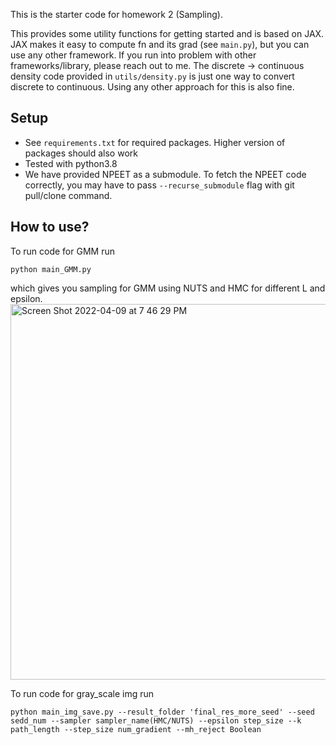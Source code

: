 This is the starter code for homework 2 (Sampling). 

This provides some utility functions for getting started and is based on JAX. 
JAX makes it easy to compute fn and its grad (see `main.py`), but you can use any other framework.
If you run into problem with other frameworks/library, please reach out to me. 
The discrete -> continuous density code provided in `utils/density.py` is just one way to convert discrete to continuous. 
Using any other approach for this is also fine. 

## Setup

- See `requirements.txt` for required packages. Higher version of packages should also work
- Tested with python3.8
- We have provided NPEET as a submodule. To fetch the NPEET code correctly, you may have to pass `--recurse_submodule` flag with git pull/clone command.

## How to use?
To run code for GMM run 
```
python main_GMM.py
```
which gives you sampling for GMM using NUTS and HMC for different L and epsilon.
<img width="601" alt="Screen Shot 2022-04-09 at 7 46 29 PM" src="https://user-images.githubusercontent.com/25341241/162599035-4eaff375-4fc1-40b4-80e4-03a15c1b1bae.png">

To run code for gray_scale img run 
```
python main_img_save.py --result_folder 'final_res_more_seed' --seed sedd_num --sampler sampler_name(HMC/NUTS) --epsilon step_size --k path_length --step_size num_gradient --mh_reject Boolean
```
